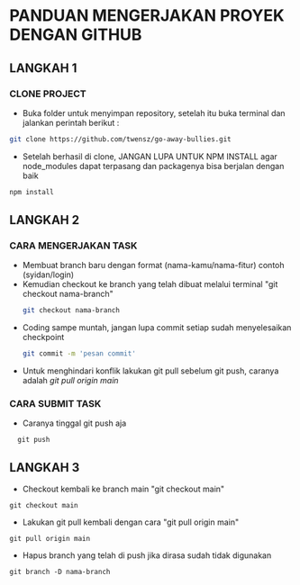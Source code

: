 # PANDUAN MENGERJAKAN PROYEK DENGAN GITHUB
## LANGKAH 1
### CLONE PROJECT

<ul>
  <li>Buka folder untuk menyimpan repository, setelah itu buka terminal dan jalankan perintah berikut :</li>
</ul>

```bash
git clone https://github.com/twensz/go-away-bullies.git
```

<ul>
  <li>Setelah berhasil di clone, JANGAN LUPA UNTUK NPM INSTALL agar node_modules dapat terpasang dan packagenya bisa berjalan dengan baik</li>
</ul>

```bash
npm install
```

## LANGKAH 2
### CARA MENGERJAKAN TASK

<ul>
  <li>Membuat branch baru dengan format (nama-kamu/nama-fitur) contoh (syidan/login)</li>
  <li>Kemudian checkout ke branch yang telah dibuat melalui terminal "git checkout nama-branch"</li>
  
  ```bash
git checkout nama-branch
```

  <li>Coding sampe muntah, jangan lupa commit setiap sudah menyelesaikan checkpoint</li>
  
  ```bash
git commit -m 'pesan commit'
```

  <li>Untuk menghindari konflik lakukan git pull sebelum git push, caranya adalah <i>git pull origin main</i></li>
</ul>

### CARA SUBMIT TASK

<ul>
  <li>Caranya tinggal git push aja</li>
</ul>

```
  git push
```

## LANGKAH 3

<ul>
  <li>Checkout kembali ke branch main "git checkout main"</li>
</ul>

```
git checkout main
```

<ul>
  <li>Lakukan git pull kembali dengan cara "git pull origin main"</li>
</ul>

```
git pull origin main
```

<ul>
  <li>Hapus branch yang telah di push jika dirasa sudah tidak digunakan</li>
</ul>

```
git branch -D nama-branch
```
